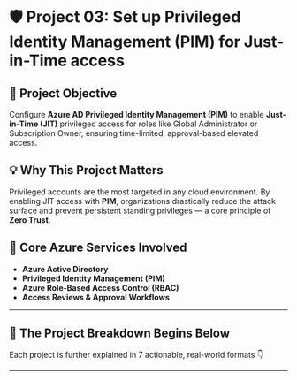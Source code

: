 # 🛡️ Project 03: Set up Privileged Identity Management (PIM) for Just-in-Time access

## 📌 Project Objective  
Configure **Azure AD Privileged Identity Management (PIM)** to enable **Just-in-Time (JIT)** privileged access for roles like Global Administrator or Subscription Owner, ensuring time-limited, approval-based elevated access.

## 💡 Why This Project Matters  
Privileged accounts are the most targeted in any cloud environment. By enabling JIT access with **PIM**, organizations drastically reduce the attack surface and prevent persistent standing privileges — a core principle of **Zero Trust**.

## 🧰 Core Azure Services Involved  
- **Azure Active Directory**  
- **Privileged Identity Management (PIM)**  
- **Azure Role-Based Access Control (RBAC)**  
- **Access Reviews & Approval Workflows**

---

## 🔁 The Project Breakdown Begins Below  
Each project is further explained in 7 actionable, real-world formats 👇

---
